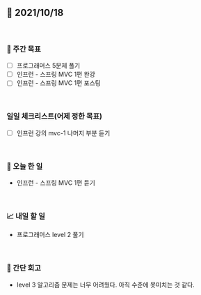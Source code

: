 ## 📅 2021/10/18

<br/>

### 🏹 주간 목표

- [ ] 프로그래머스 5문제 풀기
- [ ] 인프런 - 스프링 MVC 1편 완강
- [ ] 인프런 - 스프링 MVC 1편 포스팅

<br/>

### 일일 체크리스트(어제 정한 목표)

- [ ] 인프런 강의 mvc-1 나머지 부분 듣기

<br/>

### 💯 오늘 한 일

- 인프런 - 스프링 MVC 1편 듣기

<br/>

### 📈 내일 할 일

- 프로그래머스 level 2 풀기

<br/>

### 🧐 간단 회고

- level 3 알고리즘 문제는 너무 어려웠다. 아직 수준에 못미치는 것 같다.
